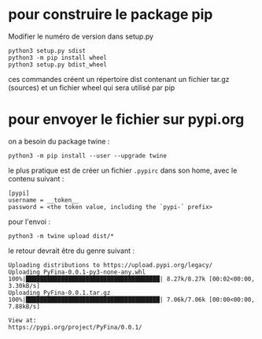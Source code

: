 # pour construire le package pip

Modifier le numéro de version dans setup.py

```
python3 setup.py sdist
python3 -m pip install wheel
python3 setup.py bdist_wheel
```
ces commandes créent un répertoire dist contenant un fichier tar.gz (sources) et un fichier wheel qui sera utilisé par pip

# pour envoyer le fichier sur pypi.org

on a besoin du package twine :
```
python3 -m pip install --user --upgrade twine
```

le plus pratique est de créer un fichier `.pypirc` dans son home, avec le contenu suivant : 
```
[pypi]
username = __token__
password = <the token value, including the `pypi-` prefix>
```
pour l'envoi :
```
python3 -m twine upload dist/*
```
le retour devrait être du genre suivant :
```
Uploading distributions to https://upload.pypi.org/legacy/
Uploading PyFina-0.0.1-py3-none-any.whl
100%|██████████████████████████████████████| 8.27k/8.27k [00:02<00:00, 3.30kB/s]
Uploading PyFina-0.0.1.tar.gz
100%|██████████████████████████████████████| 7.06k/7.06k [00:00<00:00, 7.88kB/s]

View at:
https://pypi.org/project/PyFina/0.0.1/
```
